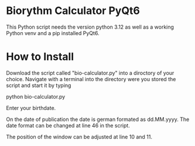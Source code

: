 # Biorythm Calculator PyQt6
This Python script needs the version python 3.12 as well as a working 
Python venv and a pip installed PyQt6.

# How to Install
Download the script called "bio-calculator.py" into a diroctory of your 
choice. Navigate with a terminal into the directory were you stored 
the script and start it by typing 

python bio-calculator.py

Enter your birthdate.


On the date of publication the date is german formated as dd.MM.yyyy.
The date format can be changed at line 46 in the script.

The position of the window can be adjusted at line 10 and 11.
